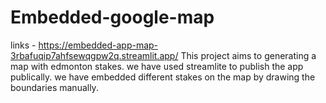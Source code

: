 # Embedded-google-map
links - https://embedded-app-map-3rbafuqip7ahfsewqgpw2q.streamlit.app/
This project aims to generating a map with edmonton stakes.
we have used streamlite to publish the app publically.
we have embedded different stakes on the map by drawing the boundaries manually.

